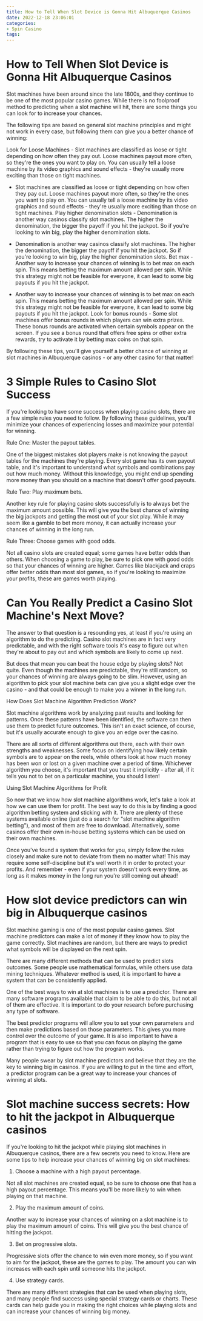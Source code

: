 ```yaml
---
title: How to Tell When Slot Device is Gonna Hit Albuquerque Casinos
date: 2022-12-18 23:06:01
categories:
- Spin Casino
tags:
---
```



#  How to Tell When Slot Device is Gonna Hit Albuquerque Casinos

Slot machines have been around since the late 1800s, and they continue to be one of the most popular casino games. While there is no foolproof method to predicting when a slot machine will hit, there are some things you can look for to increase your chances.

The following tips are based on general slot machine principles and might not work in every case, but following them can give you a better chance of winning:

Look for Loose Machines - Slot machines are classified as loose or tight depending on how often they pay out. Loose machines payout more often, so they're the ones you want to play on. You can usually tell a loose machine by its video graphics and sound effects - they're usually more exciting than those on tight machines.

- Slot machines are classified as loose or tight depending on how often they pay out. Loose machines payout more often, so they're the ones you want to play on. You can usually tell a loose machine by its video graphics and sound effects - they're usually more exciting than those on tight machines. Play higher denomination slots - Denomination is another way casinos classify slot machines. The higher the denomination, the bigger the payoff if you hit the jackpot. So if you're looking to win big, play the higher denomination slots.

- Denomination is another way casinos classify slot machines. The higher the denomination, the bigger the payoff if you hit the jackpot. So if you're looking to win big, play the higher denomination slots. Bet max - Another way to increase your chances of winning is to bet max on each spin. This means betting the maximum amount allowed per spin. While this strategy might not be feasible for everyone, it can lead to some big payouts if you hit the jackpot.

- Another way to increase your chances of winning is to bet max on each spin. This means betting the maximum amount allowed per spin. While this strategy might not be feasible for everyone, it can lead to some big payouts if you hit the jackpot. Look for bonus rounds - Some slot machines offer bonus rounds in which players can win extra prizes. These bonus rounds are activated when certain symbols appear on the screen. If you see a bonus round that offers free spins or other extra rewards, try to activate it by betting max coins on that spin.

By following these tips, you'll give yourself a better chance of winning at slot machines in Albuquerque casinos - or any other casino for that matter!

#  3 Simple Rules to Casino Slot Success

If you're looking to have some success when playing casino slots, there are a few simple rules you need to follow. By following these guidelines, you'll minimize your chances of experiencing losses and maximize your potential for winning.

Rule One: Master the payout tables.

One of the biggest mistakes slot players make is not knowing the payout tables for the machines they're playing. Every slot game has its own payout table, and it's important to understand what symbols and combinations pay out how much money. Without this knowledge, you might end up spending more money than you should on a machine that doesn't offer good payouts.

Rule Two: Play maximum bets.

Another key rule for playing casino slots successfully is to always bet the maximum amount possible. This will give you the best chance of winning the big jackpots and getting the most out of your slot play. While it may seem like a gamble to bet more money, it can actually increase your chances of winning in the long run.

Rule Three: Choose games with good odds.

Not all casino slots are created equal; some games have better odds than others. When choosing a game to play, be sure to pick one with good odds so that your chances of winning are higher. Games like blackjack and craps offer better odds than most slot games, so if you're looking to maximize your profits, these are games worth playing.

#  Can You Really Predict a Casino Slot Machine's Next Move?

The answer to that question is a resounding yes, at least if you're using an algorithm to do the predicting. Casino slot machines are in fact very predictable, and with the right software tools it's easy to figure out when they're about to pay out and which symbols are likely to come up next.

But does that mean you can beat the house edge by playing slots? Not quite. Even though the machines are predictable, they're still random, so your chances of winning are always going to be slim. However, using an algorithm to pick your slot machine bets can give you a slight edge over the casino - and that could be enough to make you a winner in the long run.

How Does Slot Machine Algorithm Prediction Work?

Slot machine algorithms work by analyzing past results and looking for patterns. Once these patterns have been identified, the software can then use them to predict future outcomes. This isn't an exact science, of course, but it's usually accurate enough to give you an edge over the casino.

There are all sorts of different algorithms out there, each with their own strengths and weaknesses. Some focus on identifying how likely certain symbols are to appear on the reels, while others look at how much money has been won or lost on a given machine over a period of time. Whichever algorithm you choose, it's important that you trust it implicitly - after all, if it tells you not to bet on a particular machine, you should listen!

Using Slot Machine Algorithms for Profit

So now that we know how slot machine algorithms work, let's take a look at how we can use them for profit. The best way to do this is by finding a good algorithm betting system and sticking with it. There are plenty of these systems available online (just do a search for "slot machine algorithm betting"), and most of them are free to download. Alternatively, some casinos offer their own in-house betting systems which can be used on their own machines.

Once you've found a system that works for you, simply follow the rules closely and make sure not to deviate from them no matter what! This may require some self-discipline but it's well worth it in order to protect your profits. And remember - even if your system doesn't work every time, as long as it makes money in the long run you're still coming out ahead!

#  How slot device predictors can win big in Albuquerque casinos

Slot machine gaming is one of the most popular casino games. Slot machine predictors can make a lot of money if they know how to play the game correctly. Slot machines are random, but there are ways to predict what symbols will be displayed on the next spin.

There are many different methods that can be used to predict slots outcomes. Some people use mathematical formulas, while others use data mining techniques. Whatever method is used, it is important to have a system that can be consistently applied.

One of the best ways to win at slot machines is to use a predictor. There are many software programs available that claim to be able to do this, but not all of them are effective. It is important to do your research before purchasing any type of software.

The best predictor programs will allow you to set your own parameters and then make predictions based on those parameters. This gives you more control over the outcome of your game. It is also important to have a program that is easy to use so that you can focus on playing the game rather than trying to figure out how the program works.

Many people swear by slot machine predictors and believe that they are the key to winning big in casinos. If you are willing to put in the time and effort, a predictor program can be a great way to increase your chances of winning at slots.

#  Slot machine success secrets: How to hit the jackpot in Albuquerque casinos

If you're looking to hit the jackpot while playing slot machines in Albuquerque casinos, there are a few secrets you need to know. Here are some tips to help increase your chances of winning big on slot machines:

1. Choose a machine with a high payout percentage.

Not all slot machines are created equal, so be sure to choose one that has a high payout percentage. This means you'll be more likely to win when playing on that machine.

2. Play the maximum amount of coins.

Another way to increase your chances of winning on a slot machine is to play the maximum amount of coins. This will give you the best chance of hitting the jackpot.

3. Bet on progressive slots.

Progressive slots offer the chance to win even more money, so if you want to aim for the jackpot, these are the games to play. The amount you can win increases with each spin until someone hits the jackpot.

4. Use strategy cards.

There are many different strategies that can be used when playing slots, and many people find success using special strategy cards or charts. These cards can help guide you in making the right choices while playing slots and can increase your chances of winning big money.